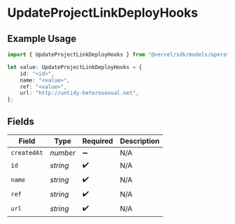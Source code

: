# UpdateProjectLinkDeployHooks

## Example Usage

```typescript
import { UpdateProjectLinkDeployHooks } from "@vercel/sdk/models/operations";

let value: UpdateProjectLinkDeployHooks = {
    id: "<id>",
    name: "<value>",
    ref: "<value>",
    url: "http://untidy-heterosexual.net",
};
```

## Fields

| Field              | Type               | Required           | Description        |
| ------------------ | ------------------ | ------------------ | ------------------ |
| `createdAt`        | *number*           | :heavy_minus_sign: | N/A                |
| `id`               | *string*           | :heavy_check_mark: | N/A                |
| `name`             | *string*           | :heavy_check_mark: | N/A                |
| `ref`              | *string*           | :heavy_check_mark: | N/A                |
| `url`              | *string*           | :heavy_check_mark: | N/A                |